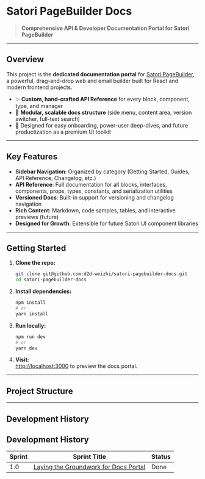 # Satori PageBuilder Docs

> **Comprehensive API & Developer Documentation Portal for Satori PageBuilder**

---

## Overview

This project is the **dedicated documentation portal** for [Satori PageBuilder](https://github.com/d2d-weizhi/satori-pagebuilder), a powerful, drag-and-drop web and email builder built for React and modern frontend projects.

- ✨ **Custom, hand-crafted API Reference** for every block, component, type, and manager
- 🧩 **Modular, scalable docs structure** (side menu, content area, version switcher, full-text search)
- 🚀 Designed for easy onboarding, power-user deep-dives, and future productization as a premium UI toolkit

---

## Key Features

- **Sidebar Navigation**: Organized by category (Getting Started, Guides, API Reference, Changelog, etc.)
- **API Reference**: Full documentation for all blocks, interfaces, components, props, types, constants, and serialization utilities
- **Versioned Docs**: Built-in support for versioning and changelog navigation
- **Rich Content**: Markdown, code samples, tables, and interactive previews (future)
- **Designed for Growth**: Extensible for future Satori UI component libraries

---

## Getting Started

1. **Clone the repo:**

    ```bash
    git clone git@github.com:d2d-weizhi/satori-pagebuilder-docs.git
    cd satori-pagebuilder-docs
    ```

2. **Install dependencies:**

    ```bash
    npm install
    # or
    yarn install
    ```

3. **Run locally:**

    ```bash
    npm run dev
    # or
    yarn dev
    ```

4. **Visit:**  
    [http://localhost:3000](http://localhost:3000) to preview the docs portal.

---

## Project Structure

---

## Development History

## Development History

| Sprint  | Sprint Title                                   | Status   |
|---------|------------------------------------------------|----------|
| 1.0     | [Laying the Groundwork for Docs Portal](/docs/sprints/sprint-1.0.md#laying-the-groundwork-for-docs-portal) | Done     |